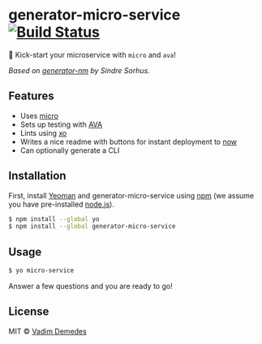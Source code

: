 # generator-micro-service [![Build Status](https://travis-ci.org/vadimdemedes/generator-micro-service.svg?branch=master)](https://travis-ci.org/vadimdemedes/generator-micro-service)

🚀 Kick-start your microservice with `micro` and `ava`!

*Based on [generator-nm](https://github.com/sindresorhus/generator-nm) by Sindre Sorhus.*

## Features

- Uses [micro](https://github.com/zeit/micro)
- Sets up testing with [AVA](https://ava.li)
- Lints using [xo](https://github.com/sindresorhus/xo)
- Writes a nice readme with buttons for instant deployment to [now](https://zeit.co/now)
- Can optionally generate a CLI


## Installation

First, install [Yeoman](http://yeoman.io) and generator-micro-service using [npm](https://www.npmjs.com/) (we assume you have pre-installed [node.js](https://nodejs.org/)).

```bash
$ npm install --global yo
$ npm install --global generator-micro-service
```


## Usage

```bash
$ yo micro-service
```

Answer a few questions and you are ready to go!


## License

MIT © [Vadim Demedes](https://vadimdemedes.com)

